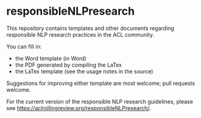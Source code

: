 # responsibleNLPresearch

This repository contains templates and other documents regarding responsible NLP research practices in the ACL community.

You can fill in:
* the Word template (in Word)
* the PDF generated by compiling the LaTex
* the LaTex template (see the usage notes in the source)

Suggestions for improving either template are most welcome; pull requests welcome.

For the current version of the responsible NLP research guidelines, please see https://aclrollingreview.org/responsibleNLPresearch/.

